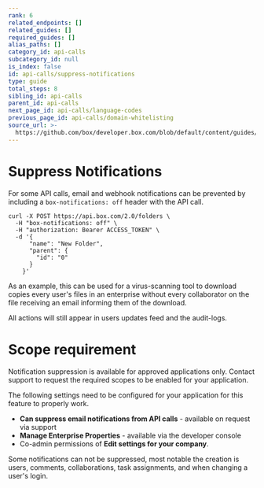 ```yaml
---
rank: 6
related_endpoints: []
related_guides: []
required_guides: []
alias_paths: []
category_id: api-calls
subcategory_id: null
is_index: false
id: api-calls/suppress-notifications
type: guide
total_steps: 8
sibling_id: api-calls
parent_id: api-calls
next_page_id: api-calls/language-codes
previous_page_id: api-calls/domain-whitelisting
source_url: >-
  https://github.com/box/developer.box.com/blob/default/content/guides/api-calls/suppress-notifications.md
---
```

# Suppress Notifications

For some API calls, email and webhook notifications can be prevented by
including a `box-notifications: off` header with the API call.

<Tabs>

<Tab title='cURL'>

```curl
curl -X POST https://api.box.com/2.0/folders \
  -H "box-notifications: off" \
  -H "authorization: Bearer ACCESS_TOKEN" \
  -d '{
      "name": "New Folder",
      "parent": {
        "id": "0"
      }
    }'
```

</Tab>

</Tabs>

As an example, this can be used for a virus-scanning tool to download copies
every user's files in an enterprise without every collaborator on the file
receiving an email informing them of the download.

All actions will still appear in users updates feed and the audit-logs.

<Message type='warning'>

# Scope requirement

Notification suppression is available for approved applications only. Contact
support to request the required scopes to be enabled for your application.

The following settings need to be configured for your application for this feature
to properly work.

* **Can suppress email notifications from API calls** - available on request
via support
* **Manage Enterprise Properties** - available via the developer console
* Co-admin permissions of **Edit settings for your company**.

</Message>

<Message type='notice'>

Some notifications can not be suppressed, most notable the creation is users,
comments, collaborations, task assignments, and when changing a user's login.

</Message>